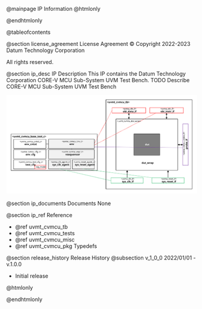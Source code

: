 @mainpage IP Information
@htmlonly
<div class="autonumbering">
@endhtmlonly



@tableofcontents



@section license_agreement License Agreement
© Copyright 2022-2023 Datum Technology Corporation

All rights reserved.



@section ip_desc IP Description
This IP contains the Datum Technology Corporation CORE-V MCU Sub-System UVM Test Bench.
TODO Describe CORE-V MCU Sub-System UVM Test Bench

![CORE-V MCU Sub-System UVM Test Bench Block Diagram](tb_block_diagram.svg)


@section ip_documents Documents
None


@section ip_ref Reference
 * @ref uvmt_cvmcu_tb
 * @ref uvmt_cvmcu_tests
 * @ref uvmt_cvmcu_misc
 * @ref uvmt_cvmcu_pkg Typedefs


@section release_history Release History
@subsection v_1_0_0 2022/01/01 - v.1.0.0
- Initial release



@htmlonly
</div>
@endhtmlonly